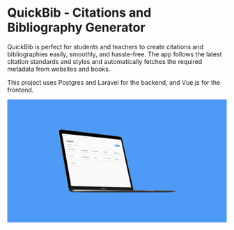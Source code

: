 # QuickBib - Citations and Bibliography Generator

QuickBib is perfect for students and teachers to create citations and bibliographies easily, smoothly, and hassle-free. The app follows the latest citation standards and styles and automatically fetches the required metadata from websites and books. 

This project uses Postgres and Laravel for the backend, and Vue.js for the frontend.

![alt text](https://github.com/PalashSharma20/quickbib/blob/master/preview.png?raw=true)
